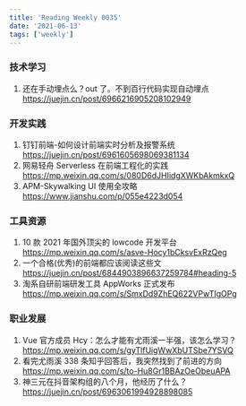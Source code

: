 ```yaml
---
title: 'Reading Weekly 0035'
date: '2021-06-13'
tags: ['weekly']
---
```


### 技术学习

1. 还在手动埋点么？out 了。不到百行代码实现自动埋点 https://juejin.cn/post/6966216905208102949

### 开发实践

1. 钉钉前端-如何设计前端实时分析及报警系统 https://juejin.cn/post/6961605698069381134
2. 网易轻舟 Serverless 在前端工程化的实践 https://mp.weixin.qq.com/s/080D6dJHIidgXWKbAkmkxQ
3. APM-Skywalking UI 使用全攻略 https://www.jianshu.com/p/055e4223d054

### 工具资源

1. 10 款 2021 年国外顶尖的 lowcode 开发平台 https://mp.weixin.qq.com/s/asve-Hocy1bCksvExRzQeg
2. 一个合格(优秀)的前端都应该阅读这些文 https://juejin.cn/post/6844903896637259784#heading-5
3. 淘系自研前端研发工具 AppWorks 正式发布 https://mp.weixin.qq.com/s/SmxDd9ZhEQ622VPwTIgOPg

### 职业发展

1. Vue 官方成员 Hcy：怎么才能有尤雨溪一半强，该怎么学习？ https://mp.weixin.qq.com/s/gyTlfUigWwXbUTSbe7YSVQ
2. 看完尤雨溪 338 条知乎回答后，我突然找到了前进的方向 https://mp.weixin.qq.com/s/to-Hu8Gr1BBAzOeObeuAPA
3. 神三元在抖音架构组的八个月，他经历了什么？ https://juejin.cn/post/6963061994928898085
